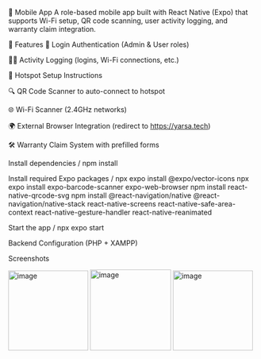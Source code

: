 📱 Mobile App
A role-based mobile app built with React Native (Expo) that supports Wi-Fi setup, QR code scanning, user activity logging, and warranty claim integration.

🚀 Features
🔐 Login Authentication (Admin & User roles)

🕵️‍♂️ Activity Logging (logins, Wi-Fi connections, etc.)

📡 Hotspot Setup Instructions

🔍 QR Code Scanner to auto-connect to hotspot

🌐 Wi-Fi Scanner (2.4GHz networks)

🌍 External Browser Integration (redirect to https://yarsa.tech)

🛠️ Warranty Claim System with prefilled forms

Install dependencies /
npm install

Install required Expo packages   /
npx expo install @expo/vector-icons
npx expo install expo-barcode-scanner expo-web-browser
npm install react-native-qrcode-svg
npm install @react-navigation/native @react-navigation/native-stack react-native-screens react-native-safe-area-context react-native-gesture-handler react-native-reanimated

Start the app /
npx expo start

Backend Configuration (PHP + XAMPP)

Screenshots

<img width="161" alt="image" src="https://github.com/user-attachments/assets/8515b3da-1690-45b2-a37f-ae20a998c576" />

<img width="163" alt="image" src="https://github.com/user-attachments/assets/fcd52c98-f824-4ac3-9773-36360f11d06f" />


<img width="161" alt="image" src="https://github.com/user-attachments/assets/e91e89b7-d875-408d-abf2-92ac1c217d31" />



